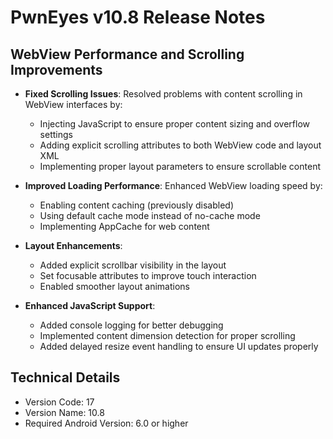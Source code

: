# PwnEyes v10.8 Release Notes

## WebView Performance and Scrolling Improvements

- **Fixed Scrolling Issues**: Resolved problems with content scrolling in WebView interfaces by:
  - Injecting JavaScript to ensure proper content sizing and overflow settings
  - Adding explicit scrolling attributes to both WebView code and layout XML
  - Implementing proper layout parameters to ensure scrollable content

- **Improved Loading Performance**: Enhanced WebView loading speed by:
  - Enabling content caching (previously disabled)
  - Using default cache mode instead of no-cache mode
  - Implementing AppCache for web content

- **Layout Enhancements**:
  - Added explicit scrollbar visibility in the layout
  - Set focusable attributes to improve touch interaction
  - Enabled smoother layout animations

- **Enhanced JavaScript Support**:
  - Added console logging for better debugging
  - Implemented content dimension detection for proper scrolling
  - Added delayed resize event handling to ensure UI updates properly

## Technical Details

- Version Code: 17
- Version Name: 10.8
- Required Android Version: 6.0 or higher

